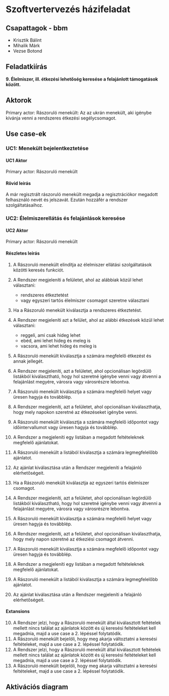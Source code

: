 # Szoftvertervezés házifeladat

## Csapattagok - bbm

- Krisztik Bálint
- Mihalik Márk
- Vezse Botond

## Feladatkiírás

**9. Élelmiszer, ill. étkezési lehetőség keresése a felajánlott támogatások között.**

## Aktorok

Primary actor: Rászoruló menekült: Az az ukrán menekült, aki igénybe kívánja venni a rendszeres étkezési segélycsomagot.

## Use case-ek

### UC1: Menekült bejelentkeztetése

#### UC1 Aktor 

Primary actor: Rászoruló menekült

#### Rövid leírás

A már regisztrált rászoruló menekült megadja a regisztrációkor megadott felhasználó nevét és jelszavát. Ezután hozzáfér a rendszer szolgáltatásaihoz.

### UC2: Élelmiszerellátás és felajánlások keresése

#### UC2 Aktor

Primary actor: Rászoruló menekült

#### Részletes leírás

1. A Rászoruló menekült elindítja az élelmiszer ellátási szolgáltatások közötti keresés funkciót.
2. A Rendszer megjeleníti a felületet, ahol az alábbiak közül lehet választani:
    - rendszeres étkeztetést
    - vagy egyszeri tartós élelmiszer csomagot szeretne választani
3. Ha a Rászoruló menekült kiválasztja a rendszeres étkeztetést.
4. A Rendszer megjeleníti azt a felület, ahol az alábbi étkezések közül lehet választani:
    - reggeli, ami csak hideg lehet
    - ebéd, ami lehet hideg és meleg is
    - vacsora, ami lehet hideg és meleg is
5. A Rászoruló menekült kiválasztja a számára megfelelő étkezést és annak jellegét.
6. A Rendszer megjeleníti, azt a felületet, ahol opcionálisan legördülő listákból kiválasztható, hogy hol szeretné igénybe venni vagy átvenni a felajánlást megyére, városra vagy városrészre lebontva.
7. A Rászoruló menekült kiválasztja a számára megfelelő helyet vagy üresen hagyja és továbblép.
8. A Rendszer megjeleníti, azt a felületet, ahol opcionálisan kiválaszthatja, hogy mely napokon szeretné az étkezéseket igénybe venni.
9. A Rászoruló menekült kiválasztja a számára megfelelő időpontot vagy időintervallumot vagy üresen hagyja és továbblép.
10. A Rendszer a megjeleníti egy listában a megadott feltételeknek megfelelő ajánlatokat.
11. A Rászoruló menekült a listából kiválasztja a számára legmegfelelőbb ajánlatot.
12. Az ajánlat kiválasztása után a Rendszer megjeleníti a felajánló elérhetőségeit.

13. Ha a Rászoruló menekült kiválasztja az egyszeri tartós élelmiszer csomagot.
14. A Rendszer megjeleníti, azt a felületet, ahol opcionálisan legördülő listákból kiválasztható, hogy hol szeretné igénybe venni vagy átvenni a felajánlást megyére, városra vagy városrészre lebontva.
15. A Rászoruló menekült kiválasztja a számára megfelelő helyet vagy üresen hagyja és továbblép.
16. A Rendszer megjeleníti, azt a felületet, ahol opcionálisan kiválaszthatja, hogy mely napon szeretné az étkeziési csomagot átvenni.
17. A Rászoruló menekült kiválasztja a számára megfelelő időpontot vagy üresen hagyja és továbblép.
18. A Rendszer a megjeleníti egy listában a megadott feltételeknek megfelelő ajánlatokat.
19. A Rászoruló menekült a listából kiválasztja a számára legmegfelelőbb ajánlatot.
20. Az ajánlat kiválasztása után a Rendszer megjeleníti a felajánló elérhetőségeit.

#### Extansions

10. A Rendszer jelzi, hogy a Rászoruló menekült által kiválasztott feltételek mellett nincs találat az ajánlatok között és új keresési feltételeket kell megadnia, majd a use case a 2. lépéssel folytatódik.
11. A Rászoruló menekült bejelöli, hogy meg akarja változtatni a keresési feltételeket, majd a use case a 2. lépéssel folytatódik.
18. A Rendszer jelzi, hogy a Rászoruló menekült által kiválasztott feltételek mellett nincs találat az ajánlatok között és új keresési feltételeket kell megadnia, majd a use case a 2. lépéssel folytatódik.
19. A Rászoruló menekült bejelöli, hogy meg akarja változtatni a keresési feltételeket, majd a use case a 2. lépéssel folytatódik.

## Aktivációs diagram